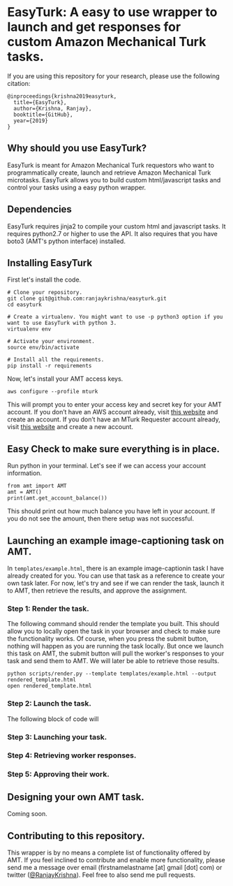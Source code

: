 # EasyTurk: A easy to use wrapper to launch and get responses for custom Amazon Mechanical Turk tasks.

If you are using this repository for your research, please use the following citation:

```
@inproceedings{krishna2019easyturk,
  title={EasyTurk},
  author={Krishna, Ranjay},
  booktitle={GitHub},
  year={2019}
}
```

## Why should you use EasyTurk?

EasyTurk is meant for Amazon Mechanical Turk requestors who want to programmatically create, launch and retrieve Amazon Mechanical Turk microtasks. EasyTurk allows you to build custom html/javascript tasks and control your tasks using a easy python wrapper.


## Dependencies

EasyTurk requires jinja2 to compile your custom html and javascript tasks. It requires python2.7 or higher to use the API. It also requires that you have boto3 (AMT's python interface) installed.


## Installing EasyTurk

First let's install the code.
```
# Clone your repository.
git clone git@github.com:ranjaykrishna/easyturk.git
cd easyturk

# Create a virtualenv. You might want to use -p python3 option if you want to use EasyTurk with python 3. 
virtualenv env

# Activate your environment.
source env/bin/activate

# Install all the requirements.
pip install -r requirements
```


Now, let's install your AMT access keys.
```
aws configure --profile mturk
```

This will prompt you to enter your access key and secret key for your AMT account.
If you don’t have an AWS account already, visit [this website](https://aws.amazon.com) and create an account.
If you don’t have an MTurk Requester account already, visit [this website](https://requester.mturk.com) and create a new account.


## Easy Check to make sure everything is in place.

Run python in your terminal. Let's see if we can access your account information.
```
from amt import AMT
amt = AMT()
print(amt.get_account_balance())
```

This should print out how much balance you have left in your account. If you do not see the amount, then there setup was not successful.


## Launching an example image-captioning task on AMT.

In `templates/example.html`, there is an example image-captionin task I have already created for you. You can use that task as a reference to create your own task later. For now, let's try and see if we can render the task, launch it to AMT, then retrieve the results, and approve the assignment.

### Step 1: Render the task.
The following command should render the template you built. This should allow you to locally open the task in your browser and check to make sure the functionality works. Of course, when you press the submit button, nothing will happen as you are running the task locally. But once we launch this task on AMT, the submit button will pull the worker's responses to your task and send them to AMT. We will later be able to retrieve those results.
```
python scripts/render.py --template templates/example.html --output rendered_template.html
open rendered_template.html
```

### Step 2: Launch the task.
The following block of code will 


### Step 3: Launching your task.


### Step 4: Retrieving worker responses.

### Step 5: Approving their work.

## Designing your own AMT task.

Coming soon.


## Contributing to this repository.

This wrapper is by no means a complete list of functionality offered by AMT. If you feel inclined to contribute and enable more functionality, please send me a message over email (firstnamelastname [at] gmail [dot] com) or twitter ([@RanjayKrishna](https://twitter.com/RanjayKrishna)). Feel free to also send me pull requests.
